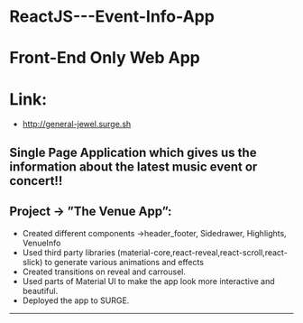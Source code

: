 # ReactJS---Event-Info-App 
# Front-End Only Web App
# Link:
  * http://general-jewel.surge.sh
  
## Single Page Application which gives us the information about the latest music event or concert!!

## Project ->  ”The Venue App”:

  * Created different components ->header_footer, Sidedrawer, Highlights, VenueInfo
  * Used third party libraries (material-core,react-reveal,react-scroll,react-slick) to generate various animations and   effects
  * Created transitions on reveal and carrousel.
  * Used parts of Material UI to make the app look more interactive and beautiful.
  * Deployed the app to SURGE.
  
- - - -
  
  


